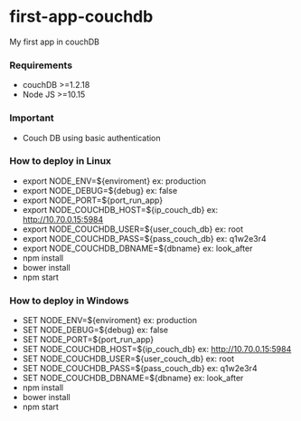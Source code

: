 # first-app-couchdb
My first app in couchDB

### Requirements
- couchDB >=1.2.18
- Node JS >=10.15

### Important
- Couch DB using basic authentication

### How to deploy in Linux
- export NODE_ENV=${enviroment} ex: production
- export NODE_DEBUG=${debug} ex: false
- export NODE_PORT=${port_run_app}
- export NODE_COUCHDB_HOST=${ip_couch_db} ex: http://10.70.0.15:5984
- export NODE_COUCHDB_USER=${user_couch_db} ex: root
- export NODE_COUCHDB_PASS=${pass_couch_db} ex: q1w2e3r4
- export NODE_COUCHDB_DBNAME=${dbname} ex: look_after
- npm install
- bower install
- npm start

### How to deploy in Windows
- SET NODE_ENV=${enviroment} ex: production
- SET NODE_DEBUG=${debug} ex: false
- SET NODE_PORT=${port_run_app}
- SET NODE_COUCHDB_HOST=${ip_couch_db} ex: http://10.70.0.15:5984
- SET NODE_COUCHDB_USER=${user_couch_db} ex: root
- SET NODE_COUCHDB_PASS=${pass_couch_db} ex: q1w2e3r4
- SET NODE_COUCHDB_DBNAME=${dbname} ex: look_after
- npm install
- bower install
- npm start
